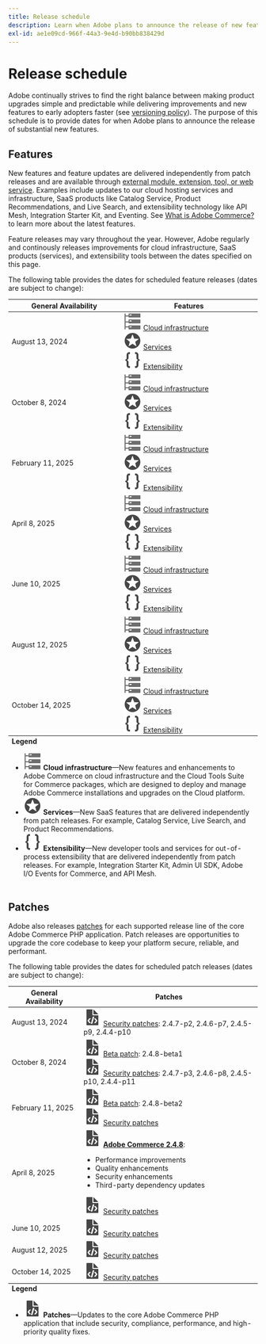 ```yaml
---
title: Release schedule
description: Learn when Adobe plans to announce the release of new features for Adobe Commerce.
exl-id: ae1e09cd-966f-44a3-9e4d-b90bb838429d
---
```


# Release schedule

Adobe continually strives to find the right balance between making product upgrades simple and predictable while delivering improvements and new features to early adopters faster (see [versioning policy](versioning-policy.md)). The purpose of this schedule is to provide dates for when Adobe plans to announce the release of substantial new features.

## Features

New features and feature updates are delivered independently from patch releases and are available through [external module, extension, tool, or web service](versioning-policy.md#cloud-infrastructure-services-and-extensibility-release). Examples include updates to our cloud hosting services and infrastructure, SaaS products like Catalog Service, Product Recommendations, and Live Search, and extensibility technology like API Mesh, Integration Starter Kit, and Eventing. See [What is Adobe Commerce?](https://experienceleague.adobe.com/en/docs/commerce-admin/start/about) to learn more about the latest features.

Feature releases may vary throughout the year. However, Adobe regularly and continously releases improvements for cloud infrastructure, SaaS products (services), and extensibility tools between the dates specified on this page.

The following table provides the dates for scheduled feature releases (dates are subject to change):

<table>
<thead>
  <tr>
    <th>General Availability</th>
    <th>Features</th>
  </tr>
</thead>
<tfoot>
   <tr>
      <td colspan="2"><strong>Legend</strong>
         <ul>
            <li><strong><img alt="Infrastructure feature icon" src="../assets/icons/servers.svg"></img> Cloud infrastructure</strong>—New features and enhancements to Adobe Commerce on cloud infrastructure and the Cloud Tools Suite for Commerce packages, which are designed to deploy and manage Adobe Commerce installations and upgrades on the Cloud platform.</li>
            <li><strong><img alt="Services feature icon" src="../assets/icons/feature.svg"></img> Services</strong>—New SaaS features that are delivered independently from patch releases. For example, Catalog Service, Live Search, and Product Recommendations.</li>
            <li><strong><img alt="Extensibility feature icon" src="../assets/icons/brackets.svg"></img> Extensibility</strong>—New developer tools and services for out-of-process extensibility that are delivered independently from patch releases. For example, Integration Starter Kit, Admin UI SDK, Adobe I/O Events for Commerce, and API Mesh.</li>
         </ul>
      </td>
   </tr>
</tfoot>
<tbody>
  <tr>
  <tr>
    <td>August 13, 2024</td>
    <td><img alt="Infrastructure feature icon" src="../assets/icons/servers.svg"></img> <a href="https://experienceleague.adobe.com/docs/commerce-cloud-service/user-guide/release-notes/cloud-tools-suite.html">Cloud infrastructure</a><br><img alt="Services feature icon" src="../assets/icons/feature.svg"></img> <a href="https://experienceleague.adobe.com/docs/commerce-merchant-services/user-guides/release-information/release-notes-all.html">Services</a><br><img alt="Extensibility feature icon" src="../assets/icons/brackets.svg"></img> <a href="https://developer.adobe.com/commerce/extensibility/">Extensibility</a></td>
  </tr>
  <tr>
    <td>October 8, 2024</td>
    <td><img alt="Infrastructure feature icon" src="../assets/icons/servers.svg"></img> <a href="https://experienceleague.adobe.com/docs/commerce-cloud-service/user-guide/release-notes/cloud-tools-suite.html">Cloud infrastructure</a><br><img alt="Services feature icon" src="../assets/icons/feature.svg"></img> <a href="https://experienceleague.adobe.com/docs/commerce-merchant-services/user-guides/release-information/release-notes-all.html">Services</a><br><img alt="Extensibility feature icon" src="../assets/icons/brackets.svg"></img> <a href="https://developer.adobe.com/commerce/extensibility/">Extensibility</a></td>
  </tr>
  <tr>
    <td>February 11, 2025</td>
    <td><img alt="Infrastructure feature icon" src="../assets/icons/servers.svg"></img> <a href="https://experienceleague.adobe.com/docs/commerce-cloud-service/user-guide/release-notes/cloud-tools-suite.html">Cloud infrastructure</a><br><img alt="Services feature icon" src="../assets/icons/feature.svg"></img> <a href="https://experienceleague.adobe.com/docs/commerce-merchant-services/user-guides/release-information/release-notes-all.html">Services</a><br><img alt="Extensibility feature icon" src="../assets/icons/brackets.svg"></img> <a href="https://developer.adobe.com/commerce/extensibility/">Extensibility</a></td>
  </tr>
  <tr>
    <tr>
    <td>April 8, 2025</td>
    <td><img alt="Infrastructure feature icon" src="../assets/icons/servers.svg"></img> <a href="https://experienceleague.adobe.com/docs/commerce-cloud-service/user-guide/release-notes/cloud-tools-suite.html">Cloud infrastructure</a><br><img alt="Services feature icon" src="../assets/icons/feature.svg"></img> <a href="https://experienceleague.adobe.com/docs/commerce-merchant-services/user-guides/release-information/release-notes-all.html">Services</a><br><img alt="Extensibility feature icon" src="../assets/icons/brackets.svg"></img> <a href="https://developer.adobe.com/commerce/extensibility/">Extensibility</a></td>
  </tr>
  <tr>
    <td>June 10, 2025</td>
    <td><img alt="Infrastructure feature icon" src="../assets/icons/servers.svg"></img> <a href="https://experienceleague.adobe.com/docs/commerce-cloud-service/user-guide/release-notes/cloud-tools-suite.html">Cloud infrastructure</a><br><img alt="Services feature icon" src="../assets/icons/feature.svg"></img> <a href="https://experienceleague.adobe.com/docs/commerce-merchant-services/user-guides/release-information/release-notes-all.html">Services</a><br><img alt="Extensibility feature icon" src="../assets/icons/brackets.svg"></img> <a href="https://developer.adobe.com/commerce/extensibility/">Extensibility</a></td>
  </tr>
  <tr>
    <td>August 12, 2025</td>
    <td><img alt="Infrastructure feature icon" src="../assets/icons/servers.svg"></img> <a href="https://experienceleague.adobe.com/docs/commerce-cloud-service/user-guide/release-notes/cloud-tools-suite.html">Cloud infrastructure</a><br><img alt="Services feature icon" src="../assets/icons/feature.svg"></img> <a href="https://experienceleague.adobe.com/docs/commerce-merchant-services/user-guides/release-information/release-notes-all.html">Services</a><br><img alt="Extensibility feature icon" src="../assets/icons/brackets.svg"></img> <a href="https://developer.adobe.com/commerce/extensibility/">Extensibility</a></td>
  </tr>
  <tr>
    <td>October 14, 2025</td>
    <td><img alt="Infrastructure feature icon" src="../assets/icons/servers.svg"></img> <a href="https://experienceleague.adobe.com/docs/commerce-cloud-service/user-guide/release-notes/cloud-tools-suite.html">Cloud infrastructure</a><br><img alt="Services feature icon" src="../assets/icons/feature.svg"></img> <a href="https://experienceleague.adobe.com/docs/commerce-merchant-services/user-guides/release-information/release-notes-all.html">Services</a><br><img alt="Extensibility feature icon" src="../assets/icons/brackets.svg"></img> <a href="https://developer.adobe.com/commerce/extensibility/">Extensibility</a></td>
  </tr>
</tbody>
</table>

## Patches

Adobe also releases [patches](versioning-policy.md#patch-release) for each supported release line of the core Adobe Commerce PHP application. Patch releases are opportunities to upgrade the core codebase to keep your platform secure, reliable, and performant.

The following table provides the dates for scheduled patch releases (dates are subject to change):

<table>
<thead>
  <tr>
    <th>General Availability</th>
    <th>Patches</th>
  </tr>
</thead>
<tfoot>
   <tr>
      <td colspan="2"><strong>Legend</strong>
         <ul>
            <li><strong><img alt="Patch release icon" src="../assets/icons/file-code.svg"></img> Patches</strong>—Updates to the core Adobe Commerce PHP application that include security, compliance, performance, and high-priority quality fixes.</li>
         </ul>
      </td>
   </tr>
</tfoot>
<tbody>
  <tr>
  <tr>
    <td>August 13, 2024</td>
    <td><img alt="Patch release icon" src="../assets/icons/file-code.svg"></img> <a href="release-notes/security/overview.md">Security patches</a>: 2.4.7-p2, 2.4.6-p7, 2.4.5-p9, 2.4.4-p10</td>
  </tr>
  <tr>
    <td>October 8, 2024</td>
    <td><img alt="Patch release icon" src="../assets/icons/file-code.svg"></img> <a href="release-notes/commerce/overview.md">Beta patch</a>: 2.4.8-beta1<br><img alt="Patch release icon" src="../assets/icons/file-code.svg"></img> <a href="release-notes/security/overview.md">Security patches</a>: 2.4.7-p3, 2.4.6-p8, 2.4.5-p10, 2.4.4-p11</td>
  </tr>
  <tr>
    <td>February 11, 2025</td>
    <td><img alt="Patch release icon" src="../assets/icons/file-code.svg"></img> <a href="release-notes/commerce/overview.md">Beta patch</a>: 2.4.8-beta2<br><img alt="Patch release icon" src="../assets/icons/file-code.svg"></img> <a href="release-notes/security/overview.md">Security patches</a></td>
  </tr>
  <tr>
    <tr>
    <td>April 8, 2025</td>
    <td><img alt="Patch release icon" src="../assets/icons/file-code.svg"></img> <a href="release-notes/commerce/overview.md"><strong>Adobe Commerce 2.4.8</a></strong>:<ul><li>Performance improvements</li><li>Quality enhancements</li><li>Security enhancements</li><li>Third-party dependency updates</li></ul><img alt="Patch release icon" src="../assets/icons/file-code.svg"></img> <a href="release-notes/security/overview.md">Security patches</a></td>
  </tr>
  <tr>
    <td>June 10, 2025</td>
    <td><img alt="Patch release icon" src="../assets/icons/file-code.svg"></img> <a href="release-notes/security/overview.md">Security patches</a></td>
  </tr>
  <tr>
    <td>August 12, 2025</td>
    <td><img alt="Patch release icon" src="../assets/icons/file-code.svg"></img> <a href="release-notes/security/overview.md">Security patches</a></td>
  </tr>
  <tr>
    <td>October 14, 2025</td>
    <td><img alt="Patch release icon" src="../assets/icons/file-code.svg"></img> <a href="release-notes/security/overview.md">Security patches</a></td>
  </tr>
</tbody>
</table>
